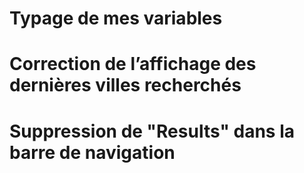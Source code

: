 # Typage de mes variables

# Correction de l’affichage des dernières villes recherchés

# Suppression de "Results" dans la barre de navigation

